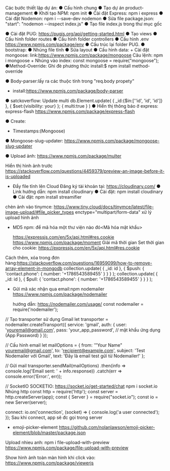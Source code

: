 Các bước thiết lập dự án:
● Cấu hình chung
● Tạo dự án product-management
● Khởi tạo NPM: npm init
● Cài đặt Express: npm i express
● Cài đặt Nodemon: npm i --save-dev nodemon
● Sửa file package.json: "start": "nodemon --inspect index.js"
● Tạo file index.js trong thư mục gốc

● Cài đặt PUG: https://pugjs.org/api/getting-started.html
● Tạo views
● Cấu hình folder routes
● Cấu hình folder controllers
● Cấu hình .env
https://www.npmjs.com/package/env
● Cấu trúc lại folder PUG.
● bootstrap:
● Nhúng file tĩnh
● Sửa layout
● Cấu hình data: + Cài đặt mongoose:
link:https://www.npmjs.com/package/mongoose
Câu lệnh: npm i mongoose + Nhúng vào index: const mongoose = require("mongoose");
●Method-Override: Ghi đè phương thức
install:$ npm install method-override

● Body-parser:lấy ra các thuộc tính trong "req.body propety"

- install:https://www.npmjs.com/package/body-parser

● satckoverflow: Update multi
db.Element.update(
{
\_id:{$in:[''id', 'id', 'id']}
},
{
$set:{visibility: your}
};
{
multi:true
}
)
● Hiển thị thông báo ở express: express-flash
https://www.npmjs.com/package/express-flash

● Create:

- Timestamps:(Mongoose)

● Mongoose-slug-updater:
https://www.npmjs.com/package/mongoose-slug-updater

● Upload ảnh:<multer>
https://www.npmjs.com/package/multer

Hiển thị hình ảnh trước
https://stackoverflow.com/questions/4459379/preview-an-image-before-it-is-uploaded

- Đẩy file tĩnh lên Cloud
  Đăng ký tài khoản tại: https://cloudinary.com/
  ● Link hướng dẫn: npm install cloudinary
  ● Cài đặt: npm install cloudinary
  ● Cài đặt: npm install streamifier

chèn ảnh vào tinymce:
https://www.tiny.cloud/docs/tinymce/latest/file-image-upload/#file_picker_types
enctype="multipart/form-data" xử lý upload hình ảnh

- MD5 npm: để mã hóa một thư viện nào đó<Mã hóa mật khẩu>

  https://expressjs.com/en/5x/api.html#res.cookie
  https://www.npmjs.com/package/moment Giải mã thời gian
  Set thời gian cho cookie:
  https://expressjs.com/en/5x/api.html#res.cookie

Cách thêm, xóa trong đơn hàng:https://stackoverflow.com/questions/16959099/how-to-remove-array-element-in-mongodb
collection.update(
{ \_id: id },
{ $push: { 'contact.phone': { number: '+1786543589455' } } }
);
collection.update(
{ \_id: id },
{ $pull: { 'contact.phone': { number: '+1786543589455' } } }
);

- Gửi mã xác nhận qua email:npm nodemailer
  https://www.npmjs.com/package/nodemailer

  hướng dẫn:
  https://nodemailer.com/usage/
  const nodemailer = require('nodemailer');

// Tạo transporter sử dụng Gmail
let transporter = nodemailer.createTransport({
service: 'gmail',
auth: {
user: 'youremail@gmail.com',
pass: 'your_app_password', // mật khẩu ứng dụng (App Password)
}
});

// Cấu hình email
let mailOptions = {
from: '"Your Name" <youremail@gmail.com>',
to: 'recipient@example.com',
subject: 'Test Nodemailer với Gmail',
text: 'Đây là email test gửi từ Nodemailer!'
};

// Gửi mail
transporter.sendMail(mailOptions)
.then(info => console.log('Email sent: ' + info.response))
.catch(err => console.error('Error:', err));

// SocketIO
SOCKETIO: https://socket.io/get-started/chat
npm i socket.io
Nhúng http
const http = require('http');
const server = http.createServer(app);
const { Server } = require("socket.io");
const io = new Server(server);

connect:
io.on('connection', (socket) => {
console.log('a user connected');
});
Sau khi connect, app sẽ đc gọi trong server

- emoji-picker-element
  https://github.com/nolanlawson/emoji-picker-element/blob/master/package.json

Upload nhieu anh:
npm i file-upload-with-preview
https://www.npmjs.com/package/file-upload-with-preview

Show hình ảnh toàn màn hình khi click vào:
https://www.npmjs.com/package/viewerjs
